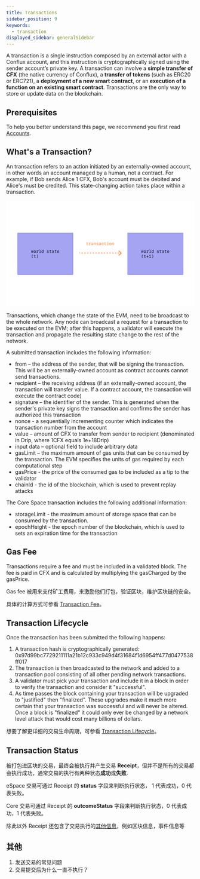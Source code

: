 ```yaml
---
title: Transactions
sidebar_position: 9
keywords:
  - transaction
displayed_sidebar: generalSidebar
---
```


A transaction is a single instruction composed by an external actor with a Conflux account, and this instruction is cryptographically signed using the sender account’s private key. A transaction can involve a **simple transfer of CFX** (the native currency of Conflux), a **transfer of tokens** (such as ERC20 or ERC721), a **deployment of a new smart contract**, or an **execution of a function on an existing smart contract**. Transactions are the only way to store or update data on the blockchain.

## Prerequisites

To help you better understand this page, we recommend you first read [Accounts](./accounts.md).

## What's a Transaction?

An transaction refers to an action initiated by an externally-owned account, in other words an account managed by a human, not a contract. For example, if Bob sends Alice 1 CFX, Bob's account must be debited and Alice's must be credited. This state-changing action takes place within a transaction.

![](./img/tx.png)

Transactions, which change the state of the EVM, need to be broadcast to the whole network. Any node can broadcast a request for a transaction to be executed on the EVM; after this happens, a validator will execute the transaction and propagate the resulting state change to the rest of the network.

A submitted transaction includes the following information:

* from – the address of the sender, that will be signing the transaction. This will be an externally-owned account as contract accounts cannot send transactions.
* recipient – the receiving address (if an externally-owned account, the transaction will transfer value. If a contract account, the transaction will execute the contract code)
* signature – the identifier of the sender. This is generated when the sender's private key signs the transaction and confirms the sender has authorized this transaction
* nonce - a sequentially incrementing counter which indicates the transaction number from the account
* value – amount of CFX to transfer from sender to recipient (denominated in Drip, where 1CFX equals 1e+18Drip)
* input data – optional field to include arbitrary data
* gasLimit – the maximum amount of gas units that can be consumed by the transaction. The EVM specifies the units of gas required by each computational step
* gasPrice - the price of the consumed gas to be included as a tip to the validator
* chainId - the id of the blockchain, which is used to prevent replay attacks

The Core Space transaction includes the following additional information:

* storageLimit - the maximum amount of storage space that can be consumed by the transaction. 
* epochHeight - the epoch number of the blockchain, which is used to sets an expiration time for the transaction

## Gas Fee

Transactions require a fee and must be included in a validated block. The fee is paid in CFX and is calculated by multiplying the gasCharged by the gasPrice.

Gas fee 被用来支付矿工费用，来激励他们打包，验证区块，维护区块链的安全。

具体的计算方式可参看 [Transaction Fee](./fake-link)。

## Transaction Lifecycle

Once the transaction has been submitted the following happens:

1. A transaction hash is cryptographically generated: 0x97d99bc7729211111a21b12c933c949d4f31684f1d6954ff477d0477538ff017
2. The transaction is then broadcasted to the network and added to a transaction pool consisting of all other pending network transactions.
3. A validator must pick your transaction and include it in a block in order to verify the transaction and consider it "successful".
4. As time passes the block containing your transaction will be upgraded to "justified" then "finalized". These upgrades make it much more certain that your transaction was successful and will never be altered. Once a block is "finalized" it could only ever be changed by a network level attack that would cost many billions of dollars.

想要了解更详细的交易生命周期，可参看 [Transaction Lifecycle](./fake-link)。

## Transaction Status

被打包进区块的交易，最终会被执行并产生交易 **Receipt**，但并不是所有的交易都会执行成功，通常交易的执行有两种状态**成功**或**失败**. 

eSpace 交易可通过 Receipt 的 **status** 字段来判断执行状态， 1 代表成功，0 代表失败。

Core 交易可通过 Receipt 的 **outcomeStatus** 字段来判断执行状态，0 代表成功，1 代表失败。

除此以外 Receipt 还包含了交易执行的[其他信息](./fake-link)，例如区块信息，事件信息等

## 其他

1. 发送交易的常见问题
2. 交易提交后为什么一直不执行？